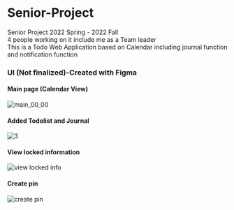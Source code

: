 # Senior-Project

Senior Project 2022 Spring - 2022 Fall <br>
4 people working on it include me as a Team leader <br>
This is a Todo Web Application based on Calendar including journal function and notification function

### UI (Not finalized)-Created with Figma
#### Main page (Calendar View)
![main_00_00](https://user-images.githubusercontent.com/99692392/158906817-31da000a-0b54-46d5-b84a-ea76ba6629a5.jpg)

#### Added Todolist and Journal
![3](https://user-images.githubusercontent.com/99692392/158906824-8b24ecac-ffbd-4999-8c35-02d3fdd0b113.jpg)

#### View locked information
![view locked info](https://user-images.githubusercontent.com/99692392/158906827-b5aeb5c6-81bd-4ad7-8034-1d62c2985b2e.jpg)

#### Create pin
![create pin](https://user-images.githubusercontent.com/99692392/158906833-aa129b25-8c50-4886-a79b-4d832d816adb.jpg)
